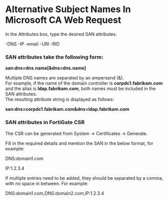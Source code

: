 # Alternative Subject Names In Microsoft CA Web Request


In the Attributes box, type the desired SAN attributes. 

-DNS
-IP
-email
-URI
-RID

### SAN attributes take the following form:

**san:dns=dns.name[&dns=dns.name]**

Multiple DNS names are separated by an ampersand (&).   
For example, if the name of the domain controller is **corpdc1.fabrikam.com**  
and the alias is **ldap.fabrikam.com**, both names must be included in the SAN attributes.  
The resulting attribute string is displayed as follows:  

**san:dns=corpdc1.fabrikam.com&dns=ldap.fabrikam.com**


### SAN attributes in FortiGate CSR


 	

The CSR can be generated from System -> Certificates -> Generate.

Fill in the required details and mention the SAN in the below format, for example:

 

DNS:domain1.com

IP:1.2.3.4

 

If multiple entries need to be added, they should be separated by a comma, with no space in between. For example:

 

DNS:domain1.com,DNS:domain2.com,IP:1.2.3.4
